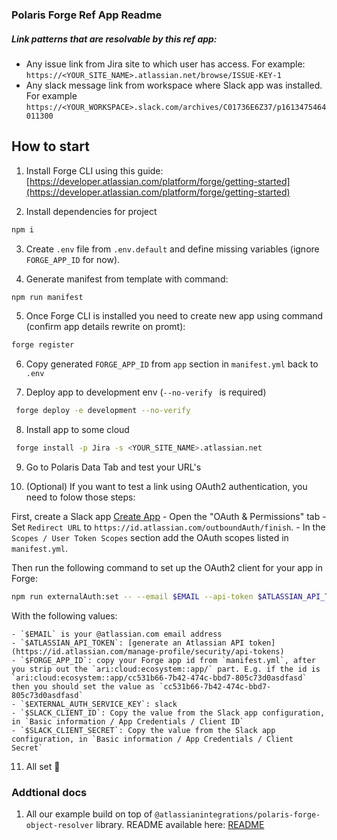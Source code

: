 ### Polaris Forge Ref App Readme

##### Link patterns that are resolvable by this ref app:
- Any issue link from Jira site to which user has access. For example: `https://<YOUR_SITE_NAME>.atlassian.net/browse/ISSUE-KEY-1`
- Any slack message link from workspace where Slack app was installed. For example `https://<YOUR_WORKSPACE>.slack.com/archives/C01736E6Z37/p1613475464011300` 

## How to start

1. Install Forge CLI using this guide: [https://developer.atlassian.com/platform/forge/getting-started](https://developer.atlassian.com/platform/forge/getting-started)
 
2. Install dependencies for project

```bash
npm i 
```

3. Create `.env` file from `.env.default` and define missing variables (ignore `FORGE_APP_ID` for now).

4. Generate manifest from template with command:

```bash
npm run manifest
```

5. Once Forge CLI is installed you need to create new app using command (confirm app details rewrite on promt):

```bash
forge register
```

6. Copy generated `FORGE_APP_ID` from `app` section in `manifest.yml` back to `.env` 

7. Deploy app to development env (`--no-verify ` is required)


```bash
 forge deploy -e development --no-verify 
```

8. Install app to some cloud 

```bash
 forge install -p Jira -s <YOUR_SITE_NAME>.atlassian.net
```
9. Go to Polaris Data Tab and test your URL's

10. (Optional) If you want to test a link using OAuth2 authentication, you need to folow those steps:

First, create a Slack app [Create App](https://api.slack.com/apps?new_app=1)
    - Open the "OAuth & Permissions" tab
    - Set `Redirect URL` to `https://id.atlassian.com/outboundAuth/finish`.
    - In the `Scopes / User Token Scopes` section add the OAuth scopes listed in `manifest.yml`.

Then run the following command to set up the OAuth2 client for your app in Forge:

```bash
npm run externalAuth:set -- --email $EMAIL --api-token $ATLASSIAN_API_TOKEN --forge-app-id $FORGE_APP_ID --forge-env $FORGE_ENV --service-key $EXTERNAL_AUTH_SERVICE_KEY --client-id $SLACK_CLIENT_ID --client-secret $SLACK_CLIENT_SECRET
```
With the following values:

    - `$EMAIL` is your @atlassian.com email address
    - `$ATLASSIAN_API_TOKEN`: [generate an Atlassian API token](https://id.atlassian.com/manage-profile/security/api-tokens)
    - `$FORGE_APP_ID`: copy your Forge app id from `manifest.yml`, after you strip out the `ari:cloud:ecosystem::app/` part. E.g. if the id is `ari:cloud:ecosystem::app/cc531b66-7b42-474c-bbd7-805c73d0asdfasd` then you should set the value as `cc531b66-7b42-474c-bbd7-805c73d0asdfasd`
    - `$EXTERNAL_AUTH_SERVICE_KEY`: slack
    - `$SLACK_CLIENT_ID`: Copy the value from the Slack app configuration, in `Basic information / App Credentials / Client ID`
    - `$SLACK_CLIENT_SECRET`: Copy the value from the Slack app configuration, in `Basic information / App Credentials / Client Secret`

11. All set 🎉

### Addtional docs

1. All our example build on top of `@atlassianintegrations/polaris-forge-object-resolver` library. README available here: [README](https://www.npmjs.com/package/@atlassianintegrations/polaris-forge-object-resolver)
